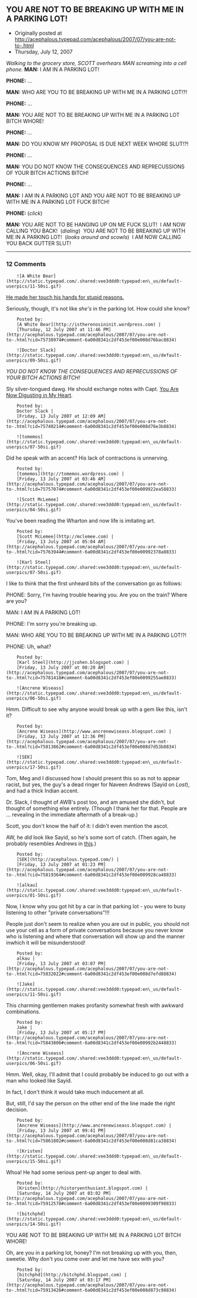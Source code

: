 ## YOU ARE NOT TO BE BREAKING UP WITH ME IN A PARKING LOT!

 * Originally posted at http://acephalous.typepad.com/acephalous/2007/07/you-are-not-to-.html
 * Thursday, July 12, 2007



_Walking to the grocery store, SCOTT overhears MAN screaming into a cell phone._
**MAN:** I AM IN A PARKING LOT!

**PHONE:** ...

**MAN:** WHO ARE YOU TO BE BREAKING UP WITH ME IN A PARKING LOT!?!

**PHONE:** ...

**MAN:** YOU ARE NOT TO BE BREAKING UP WITH ME IN A PARKING LOT BITCH WHORE!

**PHONE:** ...

**MAN:** DO YOU KNOW MY PROPOSAL IS DUE NEXT WEEK WHORE SLUT!?!

**PHONE:** ...

**MAN:** YOU DO NOT KNOW THE CONSEQUENCES AND REPRECUSSIONS OF YOUR BITCH ACTIONS BITCH!

**PHONE:** ...

**MAN:** I AM IN A PARKING LOT AND YOU ARE NOT TO BE BREAKING UP WITH ME IN A PARKING LOT FUCK BITCH!

**PHONE:** (_click_) 

**MAN:** YOU ARE NOT TO BE HANGING UP ON ME FUCK SLUT!  I AM NOW CALLING YOU BACK!  (_dialing_)  YOU ARE NOT TO BE BREAKING UP WITH ME IN A PARKING LOT!  (_looks around and scowls_)  I AM NOW CALLING YOU BACK GUTTER SLUT!
		

* * *

### 12 Comments 

		

                
[]()

	

		![A White Bear](http://static.typepad.com/.shared:vee3ddd0:typepad:en\_us/default-userpics/11-50si.gif)
	

	

		

[He made her touch his hands for stupid reasons.](http://youmakemetouchyourhandsforstupidreasons.ytmnd.com/)

Seriously, though, it's not like _she's_ in the parking lot. How could she know?

	

		Posted by:
		[A White Bear](http://istherenosininit.wordpress.com) |
		[Thursday, 12 July 2007 at 11:46 PM](http://acephalous.typepad.com/acephalous/2007/07/you-are-not-to-.html?cid=75738974#comment-6a00d8341c2df453ef00e008d76bac8834)

[]()

	

		![Doctor Slack](http://static.typepad.com/.shared:vee3ddd0:typepad:en\_us/default-userpics/09-50si.gif)
	

	

		

_YOU DO NOT KNOW THE CONSEQUENCES AND REPRECUSSIONS OF YOUR BITCH ACTIONS BITCH!_

Sly silver-tongued dawg. He should exchange notes with Capt. [You Are Now Digusting in My Heart](http://istherenosininit.wordpress.com/2007/04/04/you-are-now-disgusting-in-my-heart/).

	

		Posted by:
		Doctor Slack |
		[Friday, 13 July 2007 at 12:09 AM](http://acephalous.typepad.com/acephalous/2007/07/you-are-not-to-.html?cid=75740214#comment-6a00d8341c2df453ef00e008d76e3b8834)

[]()

	

		![tomemos](http://static.typepad.com/.shared:vee3ddd0:typepad:en\_us/default-userpics/07-50si.gif)
	

	

		

Did he speak with an accent?  His lack of contractions is unnerving.

	

		Posted by:
		[tomemos](http://tomemos.wordpress.com) |
		[Friday, 13 July 2007 at 03:46 AM](http://acephalous.typepad.com/acephalous/2007/07/you-are-not-to-.html?cid=75757074#comment-6a00d8341c2df453ef00e009922ea58833)

[]()

	

		![Scott McLemee](http://static.typepad.com/.shared:vee3ddd0:typepad:en\_us/default-userpics/04-50si.gif)
	

	

		

You've been reading the Wharton and now life is imitating art.

	

		Posted by:
		[Scott McLemee](http://mclemee.com) |
		[Friday, 13 July 2007 at 05:04 AM](http://acephalous.typepad.com/acephalous/2007/07/you-are-not-to-.html?cid=75763944#comment-6a00d8341c2df453ef00e00992378a8833)

[]()

	

		![Karl Steel](http://static.typepad.com/.shared:vee3ddd0:typepad:en\_us/default-userpics/07-50si.gif)
	

	

		

I like to think that the first unheard bits of the conversation go as follows:

PHONE: Sorry, I'm having trouble hearing you. Are you on the train? Where are you?

MAN: I AM IN A PARKING LOT!

PHONE: I'm sorry you're breaking up.

MAN: WHO ARE YOU TO BE BREAKING UP WITH ME IN A PARKING LOT!?!

PHONE: Uh, what?

	

		Posted by:
		[Karl Steel](http://jjcohen.blogspot.com) |
		[Friday, 13 July 2007 at 08:20 AM](http://acephalous.typepad.com/acephalous/2007/07/you-are-not-to-.html?cid=75781418#comment-6a00d8341c2df453ef00e0099255ae8833)

[]()

	

		![Ancrene Wiseass](http://static.typepad.com/.shared:vee3ddd0:typepad:en\_us/default-userpics/06-50si.gif)
	

	

		

Hmm. Difficult to see why anyone would break up with a gem like this, isn't it?

	

		Posted by:
		[Ancrene Wiseass](http://www.ancrenewiseass.blogspot.com) |
		[Friday, 13 July 2007 at 12:36 PM](http://acephalous.typepad.com/acephalous/2007/07/you-are-not-to-.html?cid=75813862#comment-6a00d8341c2df453ef00e008d7d53b8834)

[]()

	

		![SEK](http://static.typepad.com/.shared:vee3ddd0:typepad:en\_us/default-userpics/17-50si.gif)
	

	

		

Tom, Meg and I discussed how I should present this so as not to appear racist, but yes, the guy's a dead ringer for Naveen Andrews (Sayid on _Lost_), and had a thick Indian accent. 

Dr. Slack, I thought of AWB's post too, and am amused she didn't, but thought of something else entirely.  (Though I thank her for that.  People are ... revealing in the immediate aftermath of a break-up.)

Scott, you don't know the half of it: I didn't even mention the ascot.

AW, he _did_ look like Sayid, so he's some sort of catch.  (Then again, he probably resembles Andrews in [this](http://www.imdb.com/title/tt0458072/).)

	

		Posted by:
		[SEK](http://acephalous.typepad.com/) |
		[Friday, 13 July 2007 at 01:23 PM](http://acephalous.typepad.com/acephalous/2007/07/you-are-not-to-.html?cid=75819364#comment-6a00d8341c2df453ef00e009928ca48833)

[]()

	

		![alkau](http://static.typepad.com/.shared:vee3ddd0:typepad:en\_us/default-userpics/01-50si.gif)
	

	

		

Now, I know why you got hit by a car in that parking lot - you were to busy listening to other "private conversations"!!!  

People just don't seem to realize when you are out in public, you should not use your cell as a form of private conversations because you never know who is listening and where that conversation will show up and the manner inwhich it will be misunderstood!

	

		Posted by:
		alkau |
		[Friday, 13 July 2007 at 03:07 PM](http://acephalous.typepad.com/acephalous/2007/07/you-are-not-to-.html?cid=75832022#comment-6a00d8341c2df453ef00e008d7efd88834)

[]()

	

		![Jake](http://static.typepad.com/.shared:vee3ddd0:typepad:en\_us/default-userpics/11-50si.gif)
	

	

		

This charming gentlemen makes profanity somewhat fresh with awkward combinations.  

	

		Posted by:
		Jake |
		[Friday, 13 July 2007 at 05:17 PM](http://acephalous.typepad.com/acephalous/2007/07/you-are-not-to-.html?cid=75843806#comment-6a00d8341c2df453ef00e00992b2448833)

[]()

	

		![Ancrene Wiseass](http://static.typepad.com/.shared:vee3ddd0:typepad:en\_us/default-userpics/06-50si.gif)
	

	

		

Hmm. Well, okay, I'll admit that I could probably be induced to go out with a man who looked like Sayid. 

In fact, I don't think it would take much inducement at all. 

But, still, I'd say the person on the other end of the line made the right decision.

	

		Posted by:
		[Ancrene Wiseass](http://www.ancrenewiseass.blogspot.com) |
		[Friday, 13 July 2007 at 09:41 PM](http://acephalous.typepad.com/acephalous/2007/07/you-are-not-to-.html?cid=75861802#comment-6a00d8341c2df453ef00e008d81ca38834)

[]()

	

		![Kristen](http://static.typepad.com/.shared:vee3ddd0:typepad:en\_us/default-userpics/15-50si.gif)
	

	

		

Whoa! He had some serious pent-up anger to deal with.

	

		Posted by:
		[Kristen](http://historyenthusiast.blogspot.com) |
		[Saturday, 14 July 2007 at 03:02 PM](http://acephalous.typepad.com/acephalous/2007/07/you-are-not-to-.html?cid=75912578#comment-6a00d8341c2df453ef00e0099309f98833)

[]()

	

		![bitchphd](http://static.typepad.com/.shared:vee3ddd0:typepad:en\_us/default-userpics/14-50si.gif)
	

	

		

YOU ARE NOT TO BE BREAKING UP WITH ME IN A PARKING LOT BITCH WHORE!

Oh, are you in a parking lot, honey?  I'm not breaking up with you, then, sweetie.  Why don't you come over and let me have sex with you?

	

		Posted by:
		[bitchphd](http://bitchphd.blogspot.com) |
		[Saturday, 14 July 2007 at 03:17 PM](http://acephalous.typepad.com/acephalous/2007/07/you-are-not-to-.html?cid=75913426#comment-6a00d8341c2df453ef00e008d873c98834)

		

        
